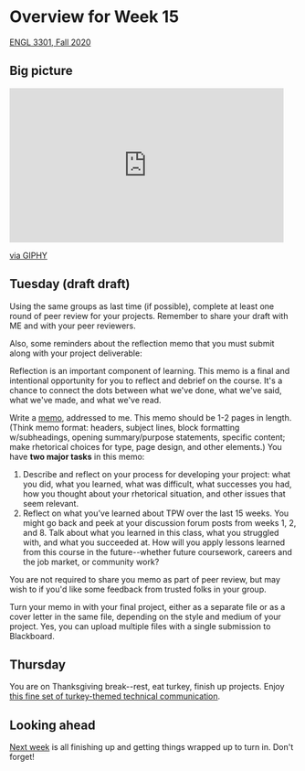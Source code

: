 # Overview for Week 15

[ENGL 3301, Fall 2020](../calendar.html)

## Big picture

<iframe src="https://giphy.com/embed/ZE5rzR7qdbrgIEYjOt" width="480" height="270" frameBorder="0" class="giphy-embed" allowFullScreen></iframe><p><a href="https://giphy.com/gifs/historyuk-history-forged-in-fire-5-minutes-ZE5rzR7qdbrgIEYjOt">via GIPHY</a></p>

## Tuesday (draft draft)

Using the same groups as last time (if possible), complete at least one round of peer review for your projects. Remember to share your draft with ME and with your peer reviewers.

Also, some reminders about the reflection memo that you must submit along with your project deliverable:

Reflection is an important component of learning. This memo is a final and intentional opportunity for you to reflect and debrief on the course. It's a chance to connect the dots between what we've done, what we've said, what we've made, and what we've read. 

Write a [memo](https://owl.purdue.edu/owl/subject_specific_writing/professional_technical_writing/memos/format.html), addressed to me. This memo should be 1-2 pages in length. (Think memo format: headers, subject lines, block formatting w/subheadings, opening summary/purpose statements, specific content; make rhetorical choices for type, page design, and other elements.) You have **two major tasks** in this memo:

1. Describe and reflect on your process for developing your project: what you did, what you learned, what was difficult, what successes you had, how you thought about your rhetorical situation, and other issues that seem relevant.
2. Reflect on what you’ve learned about TPW over the last 15 weeks. You might go back and peek at your discussion forum posts from weeks 1, 2, and 8. Talk about what you learned in this class, what you struggled with, and what you succeeded at. How will you apply lessons learned from this course in the future--whether future coursework, careers and the job market, or community work?

You are not required to share you memo as part of peer review, but may wish to if you'd like some feedback from trusted folks in your group.

Turn your memo in with your final project, either as a separate file or as a cover letter in the same file, depending on the style and medium of your project. Yes, you can upload multiple files with a single submission to Blackboard.

## Thursday

You are on Thanksgiving break--rest, eat turkey, finish up projects. Enjoy [this fine set of turkey-themed technical communication](https://cdmandrews.github.io/turkey-techcomm.html).

## Looking ahead

[Next week](week-16-notes) is all finishing up and getting things wrapped up to turn in. Don't forget!
